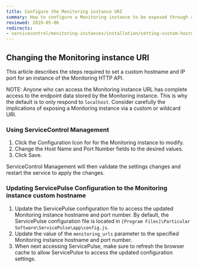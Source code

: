 ```yaml
---
title: Configure the Monitoring instance URI
summary: How to configure a Monitoring instance to be exposed through a custom hostname and IP port
reviewed: 2019-05-06
redirects:
- servicecontrol/monitoring-instances/installation/setting-custom-hostname
---
```



## Changing the Monitoring instance URI

This article describes the steps required to set a custom hostname and IP port for an instance of the Monitoring HTTP API.

NOTE: Anyone who can access the Monitoring instance URL has complete access to the endpoint data stored by the Monitoring instance. This is  why the default is to only respond to `localhost`. Consider carefully the implications of exposing a Monitoring instance via a custom or wildcard URI.


### Using ServiceControl Management

 1. Click the Configuration Icon for for the Monitoring instance to modify.
 1. Change the Host Name and Port Number fields to the desired values.
 1. Click Save.

ServiceControl Management will then validate the settings changes and restart the service to apply the changes.


### Updating ServicePulse Configuration to the Monitoring instance custom hostname

 1. Update the ServicePulse configuration file to access the updated Monitoring instance hostname and port number. By default, the ServicePulse configuration file is located in `[Program Files]\Particular Software\ServicePulse\app\config.js`.
 1. Update the value of the `monitoring_urls` parameter to the specified Monitoring instance hostname and port number.
 1. When next accessing ServicePulse, make sure to refresh the browser cache to allow ServicePulse to access the updated configuration settings.
